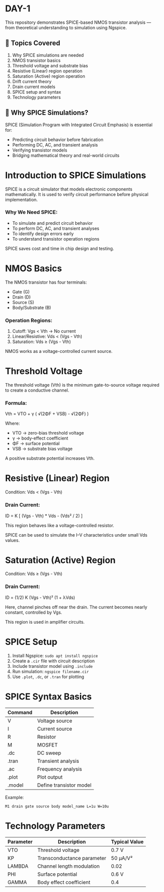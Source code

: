 # DAY-1
This repository demonstrates SPICE-based NMOS transistor analysis — from theoretical understanding to simulation using Ngspice.

## 📗 Topics Covered
1. Why SPICE simulations are needed  
2. NMOS transistor basics  
3. Threshold voltage and substrate bias  
4. Resistive (Linear) region operation  
5. Saturation (Active) region operation  
6. Drift current theory  
7. Drain current models  
8. SPICE setup and syntax  
9. Technology parameters  

## 🧠 Why SPICE Simulations?
SPICE (Simulation Program with Integrated Circuit Emphasis) is essential for:
- Predicting circuit behavior before fabrication  
- Performing DC, AC, and transient analysis  
- Verifying transistor models  
- Bridging mathematical theory and real-world circuits  




# Introduction to SPICE Simulations

SPICE is a circuit simulator that models electronic components mathematically. It is used to verify circuit performance before physical implementation.

### Why We Need SPICE:
- To simulate and predict circuit behavior
- To perform DC, AC, and transient analyses
- To identify design errors early
- To understand transistor operation regions

SPICE saves cost and time in chip design and testing.
# NMOS Basics

The NMOS transistor has four terminals:
- Gate (G)
- Drain (D)
- Source (S)
- Body/Substrate (B)

### Operation Regions:
1. Cutoff: Vgs < Vth → No current
2. Linear/Resistive: Vds < (Vgs - Vth)
3. Saturation: Vds ≥ (Vgs - Vth)

NMOS works as a voltage-controlled current source.
# Threshold Voltage

The threshold voltage (Vth) is the minimum gate-to-source voltage required to create a conductive channel.

### Formula:
Vth = VTO + γ ( √(2ΦF + VSB) - √(2ΦF) )

Where:
- VTO → zero-bias threshold voltage  
- γ → body-effect coefficient  
- ΦF → surface potential  
- VSB → substrate bias voltage  

A positive substrate potential increases Vth.
# Resistive (Linear) Region

Condition: Vds < (Vgs - Vth)

### Drain Current:
ID = K [ (Vgs - Vth) * Vds - (Vds² / 2) ]

This region behaves like a voltage-controlled resistor.

SPICE can be used to simulate the I–V characteristics under small Vds values.
# Saturation (Active) Region

Condition: Vds ≥ (Vgs - Vth)

### Drain Current:
ID = (1/2) K (Vgs - Vth)² (1 + λVds)

Here, channel pinches off near the drain. The current becomes nearly constant, controlled by Vgs.

This region is used in amplifier circuits.
# SPICE Setup

1. Install Ngspice: `sudo apt install ngspice`
2. Create a `.cir` file with circuit description
3. Include transistor model using `.include`
4. Run simulation: `ngspice filename.cir`
5. Use `.plot`, `.dc`, or `.tran` for plotting
# SPICE Syntax Basics

| Command | Description |
|----------|--------------|
| V | Voltage source |
| I | Current source |
| R | Resistor |
| M | MOSFET |
| .dc | DC sweep |
| .tran | Transient analysis |
| .ac | Frequency analysis |
| .plot | Plot output |
| .model | Define transistor model |

Example:
```
M1 drain gate source body model_name L=1u W=10u
```
# Technology Parameters

| Parameter | Description | Typical Value |
|------------|--------------|----------------|
| VTO | Threshold voltage | 0.7 V |
| KP | Transconductance parameter | 50 µA/V² |
| LAMBDA | Channel length modulation | 0.02 |
| PHI | Surface potential | 0.6 V |
| GAMMA | Body effect coefficient | 0.4 |
